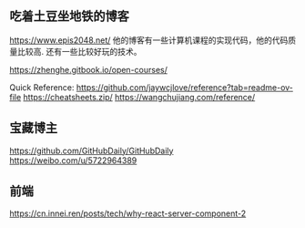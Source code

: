 ## 吃着土豆坐地铁的博客
https://www.epis2048.net/
他的博客有一些计算机课程的实现代码，他的代码质量比较高.  还有一些比较好玩的技术。

https://zhenghe.gitbook.io/open-courses/	

Quick Reference: 
https://github.com/jaywcjlove/reference?tab=readme-ov-file
https://cheatsheets.zip/ 
https://wangchujiang.com/reference/


## 宝藏博主
https://github.com/GitHubDaily/GitHubDaily
https://weibo.com/u/5722964389


## 前端
https://cn.innei.ren/posts/tech/why-react-server-component-2